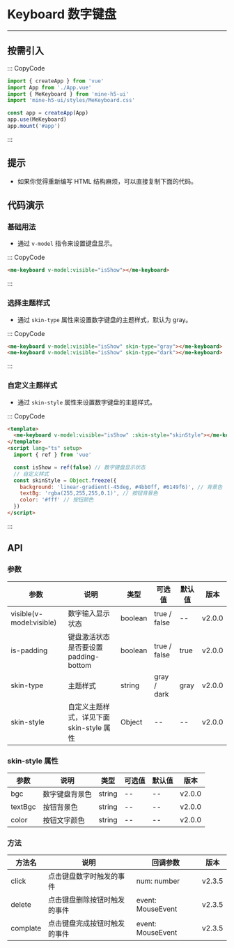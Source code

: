 # Keyboard 数字键盘

---

## 按需引入

::: CopyCode

```js
import { createApp } from 'vue'
import App from './App.vue'
import { MeKeyboard } from 'mine-h5-ui'
import 'mine-h5-ui/styles/MeKeyboard.css'

const app = createApp(App)
app.use(MeKeyboard)
app.mount('#app')
```

:::

## 提示

- 如果你觉得重新编写 HTML 结构麻烦，可以直接复制下面的代码。

## 代码演示

### 基础用法

- 通过 `v-model` 指令来设置键盘显示。

::: CopyCode

```html
<me-keyboard v-model:visible="isShow"></me-keyboard>
```

:::

### 选择主题样式

- 通过 `skin-type` 属性来设置数字键盘的主题样式，默认为 gray。

::: CopyCode

```html
<me-keyboard v-model:visible="isShow" skin-type="gray"></me-keyboard>
<me-keyboard v-model:visible="isShow" skin-type="dark"></me-keyboard>
```

:::

### 自定义主题样式

- 通过 `skin-style` 属性来设置数字键盘的主题样式。

::: CopyCode

```html
<template>
  <me-keyboard v-model:visible="isShow" :skin-style="skinStyle"></me-keyboard>
</template>
<script lang="ts" setup>
  import { ref } from 'vue'

  const isShow = ref(false) // 数字键盘显示状态
  // 自定义样式
  const skinStyle = Object.freeze({
    background: 'linear-gradient(-45deg, #4bb0ff, #6149f6)', // 背景色
    textBg: 'rgba(255,255,255,0.1)', // 按钮背景色
    color: '#fff' // 按钮颜色
  })
</script>
```

:::

## API

### 参数

| 参数                     | 说明                                     | 类型    | 可选值       | 默认值 | 版本   |
| ------------------------ | ---------------------------------------- | ------- | ------------ | ------ | ------ |
| visible(v-model:visible) | 数字输入显示状态                         | boolean | true / false | --     | v2.0.0 |
| is-padding               | 键盘激活状态是否要设置 padding-bottom    | boolean | true / false | true   | v2.0.0 |
| skin-type                | 主题样式                                 | string  | gray / dark  | gray   | v2.0.0 |
| skin-style               | 自定义主题样式，详见下面 skin-style 属性 | Object  | --           | --     | v2.0.0 |

### skin-style 属性

| 参数    | 说明           | 类型   | 可选值 | 默认值 | 版本   |
| ------- | -------------- | ------ | ------ | ------ | ------ |
| bgc     | 数字键盘背景色 | string | --     | --     | v2.0.0 |
| textBgc | 按钮背景色     | string | --     | --     | v2.0.0 |
| color   | 按钮文字颜色   | string | --     | --     | v2.0.0 |

### 方法

| 方法名   | 说明                         | 回调参数          | 版本   |
| -------- | ---------------------------- | ----------------- | ------ |
| click    | 点击键盘数字时触发的事件     | num: number       | v2.3.5 |
| delete   | 点击键盘删除按钮时触发的事件 | event: MouseEvent | v2.3.5 |
| complate | 点击键盘完成按钮时触发的事件 | event: MouseEvent | v2.3.5 |
